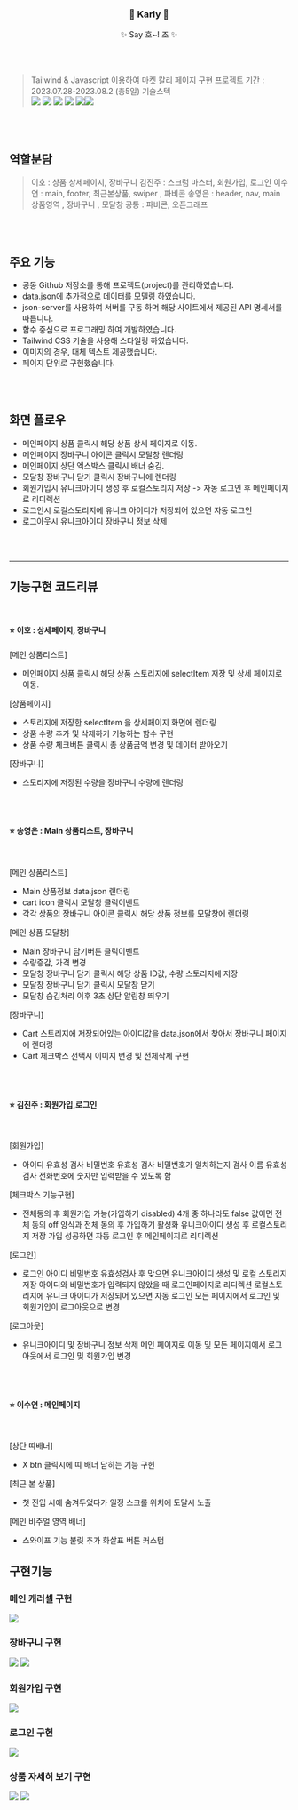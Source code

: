 <div align=center>
    <h3>💜 Karly 💜</h3>
    <p>✨ Say 호~! 조 ✨</p>
</div>
</br></br>

> Tailwind & Javascript 이용하여 마켓 칼리 페이지 구현
> 프로젝트 기간 : 2023.07.28-2023.08.2 (총5일)
> 기술스텍  
>  <img src="https://img.shields.io/badge/html5-E34F26?style=for-the-badge&logo=html5&logoColor=white"> <img src="https://img.shields.io/badge/tailwind-1572B6?style=for-the-badge&logo=css3&logoColor=white"> <img src ="https://img.shields.io/badge/javascript-cc6699.svg?&style=for-the-badge&logo=sass&logoColor=white"/> <img src="https://img.shields.io/badge/git-F05032?style=for-the-badge&logo=git&logoColor=white"> <img src="https://img.shields.io/badge/github-181817?style=for-the-badge&logo=github&logoColor=white"><img src="https://img.shields.io/badge/notion-0000?style=for-the-badge&logo=github&logoColor=white">

</br></br>

## 역할분담

> 이호 : 상품 상세페이지, 장바구니
> 김진주 : 스크럼 마스터, 회원가입, 로그인
> 이수연 : main, footer, 최근본상품, swiper , 파비콘
> 송영은 : header, nav, main 상품영역 , 장바구니 , 모달창
> 공통 : 파비콘, 오픈그래프

</br></br>

## 주요 기능

- 공동 Github 저장소를 통해 프로젝트(project)를 관리하였습니다.
- data.json에 추가적으로 데이터를 모델링 하였습니다.
- json-server를 사용하여 서버를 구동 하며 해당 사이트에서 제공된 API 명세서를 따릅니다.
- 함수 중심으로 프로그래밍 하여 개발하였습니다.
- Tailwind CSS 기술을 사용해 스타일링 하였습니다.
- 이미지의 경우, 대체 텍스트 제공했습니다.
- 페이지 단위로 구현했습니다.

</br></br>

## 화면 플로우

- 메인페이지 상품 클릭시 해당 상품 상세 페이지로 이동.
- 메인페이지 장바구니 아이콘 클릭시 모달창 렌더링
- 메인페이지 상단 엑스박스 클릭시 배너 숨김.
- 모달창 장바구니 닫기 클릭시 장바구니에 렌더링
- 회원가입시 유니크아이디 생성 후 로컬스토리지 저장 -> 자동 로그인 후 메인페이지로 리디렉션
- 로그인시 로컬스토리지에 유니크 아이디가 저장되어 있으면 자동 로그인
- 로그아웃시 유니크아이디 장바구니 정보 삭제

</br></br>

---

## 기능구현 코드리뷰

</br>

#### ⭐️ 이호 : 상세페이지, 장바구니
[메인 상품리스트]
- 메인페이지 상품 클릭시 해당 상품 스토리지에 selectItem 저장 및 상세 페이지로 이동. 
  
[상품페이지]
- 스토리지에 저장한 selectItem 을 상세페이지 화면에 렌더링
- 상품 수량 추가 및 삭제하기 기능하는 함수 구현
- 상품 수량 체크버튼 클릭시 총 상품금액 변경 및 데이터 받아오기

[장바구니]

- 스토리지에 저장된 수량을 장바구니 수량에 렌더링

</br></br>

#### ⭐️ 송영은 : Main 상품리스트, 장바구니

</br>

[메인 상품리스트]

- Main 상품정보 data.json 랜더링
- cart icon 클릭시 모달창 클릭이벤트
- 각각 상품의 장바구니 아이콘 클릭시 해당 상품 정보를 모달창에 렌더링

[메인 상품 모달창]

- Main 장바구니 담기버튼 클릭이벤트
- 수량증감, 가격 변경
- 모달창 장바구니 담기 클릭시 해당 상품 ID값, 수량 스토리지에 저장
- 모달창 장바구니 담기 클릭시 모달창 닫기
- 모달창 숨김처리 이후 3초 상단 알림창 띄우기

[장바구니]

- Cart 스토리지에 저장되어있는 아이디값을 data.json에서 찾아서 장바구니 페이지에 렌더링
- Cart 체크박스 선택시 이미지 변경 및 전체삭제 구현

</br></br>

#### ⭐️ 김진주 : 회원가입,로그인
</br>

[회원가입]

- 아이디 유효성 검사
  비밀번호 유효성 검사
  비밀번호가 일치하는지 검사
  이름 유효성 검사
  전화번호에 숫자만 입력받을 수 있도록 함

[체크박스 기능구현]

- 전체동의 후 회원가입 가능(가입하기 disabled)
  4개 중 하나라도 false 값이면 전체 동의 off
  양식과 전체 동의 후 가입하기 활성화
  유니크아이디 생성 후 로컬스토리지 저장
  가입 성공하면 자동 로그인 후 메인페이지로 리디렉션

[로그인]

- 로그인 아이디 비밀번호 유효성검사 후 맞으면 유니크아이디 생성 및 로컬 스토리지 저장
  아이디와 비밀번호가 입력되지 않았을 때 로그인페이지로 리디렉션
  로컬스토리지에 유니크 아이디가 저장되어 있으면 자동 로그인
  모든 페이지에서 로그인 및 회원가입이 로그아웃으로 변경

[로그아웃]

- 유니크아이디 및 장바구니 정보 삭제
  메인 페이지로 이동 및 모든 페이지에서 로그아웃에서 로그인 및 회원가입 변경

</br></br>

#### ⭐️ 이수연 : 메인페이지
</br>

[상단 띠배너]

- X btn 클릭시에 띠 배너 닫히는 기능 구현

[최근 본 상품]

- 첫 진입 시에 숨겨두었다가 일정 스크롤 위치에 도달시 노출

[메인 비주얼 영역 배너]

- 스와이프 기능
  불릿 추가
  화살표 버튼 커스텀

## 구현기능
### 메인 캐러셀 구현
![](https://cdn.discordapp.com/attachments/1133636447342174229/1136173600542556240/karly_banner.gif)
### 장바구니 구현
![](https://cdn.discordapp.com/attachments/1133636447342174229/1136173755564036196/main_cart.gif)
![](https://cdn.discordapp.com/attachments/1133636447342174229/1136173630305353728/karly_cartadd.gif)
### 회원가입 구현
![](https://cdn.discordapp.com/attachments/1133636447342174229/1136173695321251940/karly_id.gif)
### 로그인 구현
![](https://cdn.discordapp.com/attachments/1133636447342174229/1136173721384648744/karly_login.gif)

### 상품 자세히 보기 구현
![](https://cdn.discordapp.com/attachments/1133636447342174229/1136174059261022258/detail_down.gif)
![](https://cdn.discordapp.com/attachments/1133636447342174229/1136174075337773056/detail_cart.gif)
